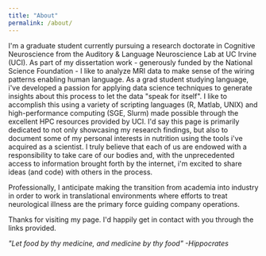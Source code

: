 ```yaml
---
title: "About"
permalink: /about/
---
```


I'm a graduate student currently pursuing a research doctorate in Cognitive Neuroscience from the Auditory & Language Neuroscience Lab at UC Irvine (UCI). As part of my dissertation work - generously funded by the National Science Foundation - I like to analyze MRI data to make sense of the wiring patterns enabling human language. As a grad student studying language, i've developed a passion for applying data science techniques to generate insights about this process to let the data "speak for itself". I like to accomplish this using a variety of scripting languages (R, Matlab, UNIX) and high-performance computing (SGE, Slurm) made possible through the excellent HPC resources provided by UCI. I'd say this page is primarily dedicated to not only showcasing my research findings, but also to document some of my personal interests in nutrition using the tools i've acquired as a scientist. I truly believe that each of us are endowed with a responsibility to take care of our bodies and, with the unprecedented access to information brought forth by the internet, i'm excited to share ideas (and code) with others in the process.

Professionally, I anticipate making the transition from academia into industry in order to work in translational environments where efforts to treat neurological illness are the primary force guiding company operations.

Thanks for visiting my page. I'd happily get in contact with you through the links provided.

*"Let food by thy medicine, and medicine by thy food" -Hippocrates*
